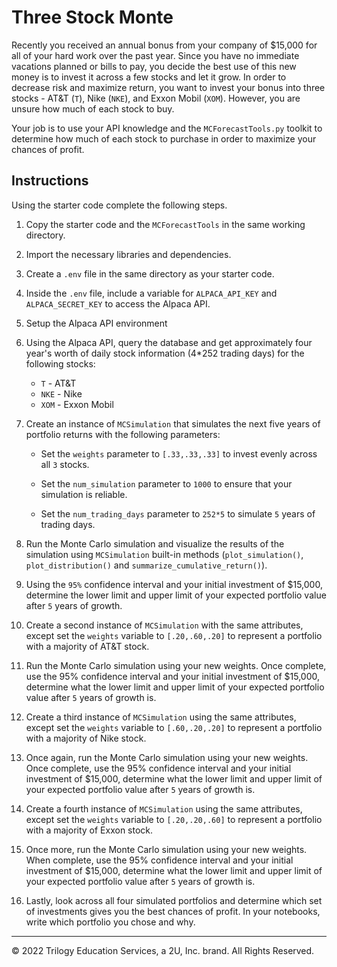# Three Stock Monte

Recently you received an annual bonus from your company of $15,000 for all of your hard work over the past year. Since you have no immediate vacations planned or bills to pay, you decide the best use of this new money is to invest it across a few stocks and let it grow. In order to decrease risk and maximize return, you want to invest your bonus into three stocks - AT&T (`T`), Nike (`NKE`), and Exxon Mobil (`XOM`). However, you are unsure how much of each stock to buy.

Your job is to use your API knowledge and the `MCForecastTools.py` toolkit to determine how much of each stock to purchase in order to maximize your chances of profit.

## Instructions

Using the starter code complete the following steps.

1. Copy the starter code and the `MCForecastTools` in the same working directory.

2. Import the necessary libraries and dependencies.

3. Create a `.env` file in the same directory as your starter code.

4. Inside the `.env` file, include a variable for `ALPACA_API_KEY` and `ALPACA_SECRET_KEY` to access the Alpaca API.

5. Setup the Alpaca API environment

6. Using the Alpaca API, query the database and get approximately four year's worth of daily stock information (4*252 trading days) for the following stocks:

    * `T` - AT&T
    * `NKE` - Nike
    * `XOM` - Exxon Mobil

7. Create an instance of `MCSimulation` that simulates the next five years of portfolio returns with the following parameters:

    * Set the `weights` parameter to `[.33,.33,.33]` to invest evenly across all `3` stocks.

    * Set the `num_simulation` parameter to `1000` to ensure that your simulation is reliable.

    * Set the `num_trading_days` parameter to `252*5` to simulate `5` years of trading days.

8. Run the Monte Carlo simulation and visualize the results of the simulation using `MCSimulation` built-in methods (`plot_simulation()`, `plot_distribution()` and `summarize_cumulative_return()`).

9. Using the `95%` confidence interval and your initial investment of $15,000, determine the lower limit and upper limit of your expected portfolio value after `5` years of growth.

10. Create a second instance of `MCSimulation` with the same attributes, except set the `weights` variable to `[.20,.60,.20]` to represent a portfolio with a majority of AT&T stock.

11. Run the Monte Carlo simulation using your new weights. Once complete, use the 95% confidence interval and your initial investment of $15,000, determine what the lower limit and upper limit of your expected portfolio value after `5` years of growth is.

12. Create a third instance of `MCSimulation` using the same attributes, except set the `weights` variable to `[.60,.20,.20]` to represent a portfolio with a majority of Nike stock.

13. Once again, run the Monte Carlo simulation using your new weights. Once complete, use the 95% confidence interval and your initial investment of $15,000, determine what the lower limit and upper limit of your expected portfolio value after `5` years of growth is.

14. Create a fourth instance of `MCSimulation` using the same attributes, except set the `weights` variable to `[.20,.20,.60]` to represent a portfolio with a majority of Exxon stock.

15. Once more, run the Monte Carlo simulation using your new weights. When complete, use the 95% confidence interval and your initial investment of $15,000, determine what the lower limit and upper limit of your expected portfolio value after `5` years of growth is.

16. Lastly, look across all four simulated portfolios and determine which set of investments gives you the best chances of profit. In your notebooks, write which portfolio you chose and why.

---

© 2022 Trilogy Education Services, a 2U, Inc. brand. All Rights Reserved.
